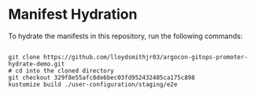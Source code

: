 
# Manifest Hydration

To hydrate the manifests in this repository, run the following commands:

```shell

git clone https://github.com/lloydsmithjr03/argocon-gitops-promoter-hydrate-demo.git
# cd into the cloned directory
git checkout 329f8e55afc8de6bec03fd952432405ca175c898
kustomize build ./user-configuration/staging/e2e
```